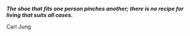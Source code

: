 _**The shoe that fits one person pinches another; there is no recipe for living that suits all cases.**_

Carl Jung